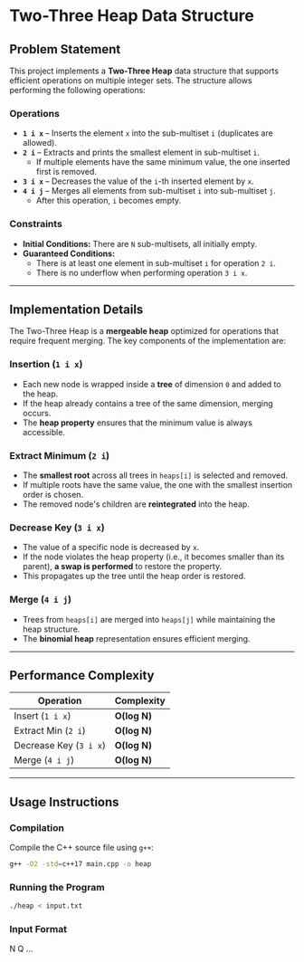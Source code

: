 # Two-Three Heap Data Structure

## Problem Statement

This project implements a **Two-Three Heap** data structure that supports efficient operations on multiple integer sets. The structure allows performing the following operations:

### **Operations**
- **`1 i x`** – Inserts the element `x` into the sub-multiset `i` (duplicates are allowed).
- **`2 i`** – Extracts and prints the smallest element in sub-multiset `i`.  
  - If multiple elements have the same minimum value, the one inserted first is removed.
- **`3 i x`** – Decreases the value of the `i`-th inserted element by `x`.
- **`4 i j`** – Merges all elements from sub-multiset `i` into sub-multiset `j`.  
  - After this operation, `i` becomes empty.

### **Constraints**
- **Initial Conditions:** There are `N` sub-multisets, all initially empty.
- **Guaranteed Conditions:**
  - There is at least one element in sub-multiset `i` for operation `2 i`.
  - There is no underflow when performing operation `3 i x`.

---

## **Implementation Details**
The Two-Three Heap is a **mergeable heap** optimized for operations that require frequent merging. The key components of the implementation are:

### **Insertion (`1 i x`)**
- Each new node is wrapped inside a **tree** of dimension `0` and added to the heap.
- If the heap already contains a tree of the same dimension, merging occurs.
- The **heap property** ensures that the minimum value is always accessible.

### **Extract Minimum (`2 i`)**
- The **smallest root** across all trees in `heaps[i]` is selected and removed.
- If multiple roots have the same value, the one with the smallest insertion order is chosen.
- The removed node's children are **reintegrated** into the heap.

### **Decrease Key (`3 i x`)**
- The value of a specific node is decreased by `x`.
- If the node violates the heap property (i.e., it becomes smaller than its parent), **a swap is performed** to restore the property.
- This propagates up the tree until the heap order is restored.

### **Merge (`4 i j`)**
- Trees from `heaps[i]` are merged into `heaps[j]` while maintaining the heap structure.
- The **binomial heap** representation ensures efficient merging.

---

## **Performance Complexity**
| Operation      | Complexity |
|---------------|------------|
| Insert (`1 i x`) | **O(log N)** |
| Extract Min (`2 i`) | **O(log N)** |
| Decrease Key (`3 i x`) | **O(log N)** |
| Merge (`4 i j`) | **O(log N)** |

---

## **Usage Instructions**

### **Compilation**
Compile the C++ source file using `g++`:
```sh
g++ -O2 -std=c++17 main.cpp -o heap
```

### Running the Program
```sh
./heap < input.txt
```

### Input Format
N Q
<operation> <arguments>
...
